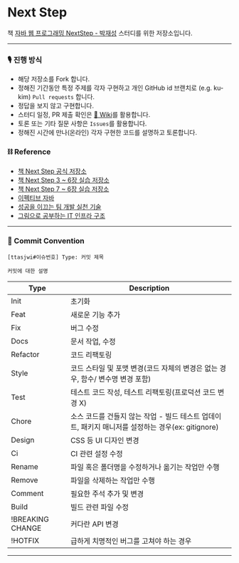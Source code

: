# Next Step

책 [자바 웹 프로그래밍 NextStep - 박재성](http://www.yes24.com/Product/goods/31869154?scode=032&OzSrank=4) 스터디를 위한 저장소입니다.

---

### 🎙 진행 방식

- 해당 저장소를 Fork 합니다.
- 정해진 기간동안 특정 주제를 각자 구현하고 개인 GitHub id 브랜치로 (e.g. ku-kim) `Pull requests` 합니다.
- 정답을 보지 않고 구현합니다.
- 스터디 일정, PR 제출 확인은 [📒 Wiki](https://github.com/Next-Squad/Next-Step/wiki)를 활용합니다.
- 토론 또는 기타 질문 사항은 `Issues`를 활용합니다.
- 정해진 시간에 만나(온라인) 각자 구현한 코드를 설명하고 토론합니다.

### ⛓ Reference
- [책 Next Step 공식 저장소](https://github.com/slipp/jwp-book)
- [책 Next Step 3 ~ 6장 실습 저장소](https://github.com/slipp/web-application-server)
- [책 Next Step 7 ~ 6장 실습 저장소](https://github.com/slipp/jwp-basic)
- [이펙티브 자바](http://www.yes24.com/Product/Goods/65551284)
- [성공을 이끄는 팀 개발 실천 기술](http://www.yes24.com/Product/Goods/14725219)
- [그림으로 공부하는 IT 인프라 구조](http://www.yes24.com/Product/Goods/95800974)

---

### 📌 Commit Convention

```
[ttasjwi#이슈번호] Type: 커밋 제목 

커밋에 대한 설명
```

| Type             | Description                                                                                       |
| ---------------- | ------------------------------------------------------------------------------------------------- |
| Init             | 초기화                                                                                            |
| Feat             | 새로운 기능 추가                                                                                  |
| Fix              | 버그 수정                                                                                         |
| Docs             | 문서 작업, 수정                                                                                   |
| Refactor         | 코드 리팩토링                                                                                     |
| Style            | 코드 스타일 및 포맷 변경(코드 자체의 변경은 없는 경우, 함수/ 변수명 변경 포함)                    |
| Test             | 테스트 코드 작성, 테스트 리팩토링(프로덕션 코드 변경 X)                                           |
| Chore            | 소스 코드를 건들지 않는 작업 - 빌드 테스트 업데이트, 패키지 매니저를 설정하는 경우(ex: gitignore) |
| Design           | CSS 등 UI 디자인 변경                                                                             |
| Ci               | CI 관련 설정 수정                                                                                 |
| Rename           | 파일 혹은 폴더명을 수정하거나 옮기는 작업만 수행                                                  |
| Remove           | 파일을 삭제하는 작업만 수행                                                                       |
| Comment          | 필요한 주석 추가 및 변경                                                                          |
| Build            | 빌드 관련 파일 수정                                                                               |
| !BREAKING CHANGE | 커다란 API 변경                                                                                   |
| !HOTFIX          | 급하게 치명적인 버그를 고쳐야 하는 경우                                                           |

---
